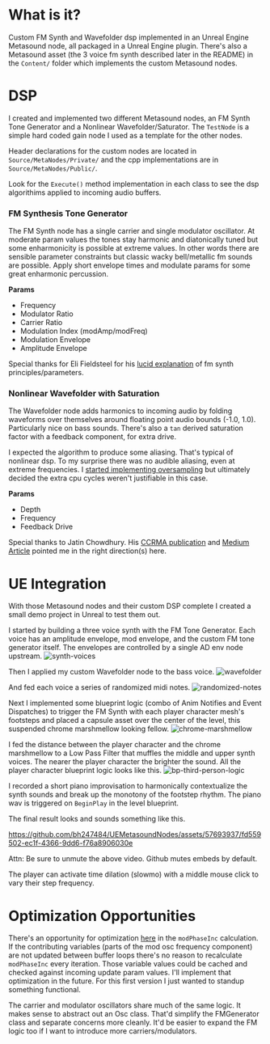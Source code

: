 # What is it?
Custom FM Synth and Wavefolder dsp implemented in an Unreal Engine Metasound node, all packaged in a Unreal Engine plugin. There's also a Metasound asset (the 3 voice fm synth described later in the README) in the `Content/` folder which implements the custom Metasound nodes.

# DSP
I created and implemented two different Metasound nodes, an FM Synth Tone Generator and a Nonlinear Wavefolder/Saturator. The `TestNode` is a simple hard coded gain node I used as a template for the other nodes.

Header declarations for the custom nodes are located in `Source/MetaNodes/Private/` and the cpp implementations are in `Source/MetaNodes/Public/`.

Look for the `Execute()` method implementation in each class to see the dsp algorithims applied to incoming audio buffers.

### FM Synthesis Tone Generator

The FM Synth node has a single carrier and single modulator oscillator. At moderate param values the tones stay harmonic and diatonically tuned but some enharmonicity is possible at extreme values. In other words there are sensible parameter constraints but classic wacky bell/metallic fm sounds are possible. Apply short envelope times and modulate params for some great enharmonic percussion.

**Params**
- Frequency
- Modulator Ratio
- Carrier Ratio
- Modulation Index (modAmp/modFreq)
- Modulation Envelope
- Amplitude Envelope

Special thanks for Eli Fieldsteel for his [lucid explanation](https://www.youtube.com/watch?v=UoXMUQIqFk4) of fm synth principles/parameters.

### Nonlinear Wavefolder with Saturation

The Wavefolder node adds harmonics to incoming audio by folding waveforms over themselves around floating point audio bounds (-1.0, 1.0). Particularly nice on bass sounds. There's also a `tan` derived saturation factor with a feedback component, for extra drive.

I expected the algorithm to produce some aliasing. That's typical of nonlinear dsp. To my surprise there was no audible aliasing, even at extreme frequencies. I [started implementing oversampling](https://github.com/bh247484/UEMetasoundNodes/commit/6f00e4312ec20b0bd94a8e50282031096d0504cb) but ultimately decided the extra cpu cycles weren't justifiable in this case.

**Params**
- Depth
- Frequency
- Feedback Drive

Special thanks to Jatin Chowdhury. His [CCRMA publication](https://ccrma.stanford.edu/~jatin/ComplexNonlinearities/Wavefolder.html) and [Medium Article](https://jatinchowdhury18.medium.com/complex-nonlinearities-episode-6-wavefolding-9529b5fe4102) pointed me in the right direction(s) here.

# UE Integration

With those Metasound nodes and their custom DSP complete I created a small demo project in Unreal to test them out.

I started by building a three voice synth with the FM Tone Generator. Each voice has an amplitude envelope, mod envelope, and the custom FM tone generator itself. The envelopes are controlled by a single AD env node upstream.
![synth-voices](https://github.com/bh247484/UEMetasoundNodes/assets/57693937/3f92775e-7b0e-45e0-bc88-996b0bc0b43f)

Then I applied my custom Wavefolder node to the bass voice.
![wavefolder](https://github.com/bh247484/UEMetasoundNodes/assets/57693937/d1108584-31f8-4951-8c82-7ffd7533b3a2)

And fed each voice a series of randomized midi notes.
![randomized-notes](https://github.com/bh247484/UEMetasoundNodes/assets/57693937/1d7adf6e-c17b-4896-8c37-71d3a23a4ccd)

Next I implemented some blueprint logic (combo of Anim Notifies and Event Dispatches) to trigger the FM Synth with each player character mesh's footsteps and placed a capsule asset over the center of the level, this suspended chrome marshmellow looking fellow.
![chrome-marshmellow](https://github.com/bh247484/UEMetasoundNodes/assets/57693937/5feab0e7-91f1-4c81-a305-ae34e89ff7f3)

I fed the distance between the player character and the chrome marshmellow to a Low Pass Filter that muffles the middle and upper synth voices. The nearer the player character the brighter the sound. All the player character blueprint logic looks like this.
![bp-third-person-logic](https://github.com/bh247484/UEMetasoundNodes/assets/57693937/505e5c28-b508-4e89-9e7e-2fdcf28c50f9)

I recorded a short piano improvisation to harmonically contextualize the synth sounds and break up the monotony of the footstep rhythm. The piano wav is triggered on `BeginPlay` in the level blueprint.

The final result looks and sounds something like this.

https://github.com/bh247484/UEMetasoundNodes/assets/57693937/fd559502-ec1f-4366-9dd6-f76a8906030e

Attn: Be sure to unmute the above video. Github mutes embeds by default.

The player can activate time dilation (slowmo) with a middle mouse click to vary their step frequency.

# Optimization Opportunities
There's an opportunity for optimization [here](https://github.com/bh247484/UEMetasoundNodes/blob/main/Source/MetaNodes/Private/FMGeneratorNode.cpp#L158) in the `modPhaseInc` calculation. If the contributing variables (parts of the mod osc frequency component) are not updated between buffer loops there's no reason to recalculate `modPhaseInc` every iteration. Those variable values could be cached and checked against incoming update param values. I'll implement that optimization in the future. For this first version I just wanted to standup something functional.

The carrier and modulator oscillators share much of the same logic. It makes sense to abstract out an Osc class. That'd simplify the FMGenerator class and separate concerns more cleanly. It'd be easier to expand the FM logic too if I want to introduce more carriers/modulators.
